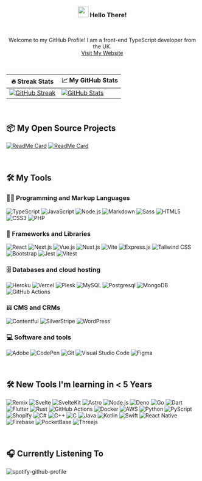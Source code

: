 <!-- HERO -->
<h3 align="center">
   <img src="https://media.giphy.com/media/hvRJCLFzcasrR4ia7z/giphy.gif" width="28">
   Hello There!
</h3>

<br/>

<p align="center">
   Welcome to my GitHub Profile!
   I am a front-end TypeScript developer from the UK.
   <br/>
   <a href="https://jp.coffee" target="_blank">Visit My Website</a>
</p>
<!-- HERO -->

<br />

<!-- STREAK STATS-->

| 🔥 Streak Stats                                                                                                                                    | 📈 My GitHub Stats                                                                                                                                                               |
| -------------------------------------------------------------------------------------------------------------------------------------------------- | -------------------------------------------------------------------------------------------------------------------------------------------------------------------------------- |
| [![GitHub Streak](https://streak-stats.demolab.com?user=jp-coffee&count_private=true&theme=radical&hide_border=true)](https://git.io/streak-stats) | [![GitHub Stats](https://github-readme-stats.vercel.app/api?username=jp-coffee&count_private=true&show_icons=true&theme=radical&hide_border=true)](https://github.com/jp-coffee) |

<!-- STREAK STATS-->

<br />

<!-- MY OPEN SOURCE -->

## 📦 My Open Source Projects

[![ReadMe Card](https://github-readme-stats.vercel.app/api/pin/?username=jp-coffee&repo=scaffolding.coffee&theme=radical&hide_border=true)](https://github.com/jp-coffee/scaffolding.coffee)
[![ReadMe Card](https://github-readme-stats.vercel.app/api/pin/?username=windup-app&repo=WindUp-CLI&theme=radical&hide_border=true)](https://github.com/windup-app/WindUp-CLI)

<!-- MY OPEN SOURCE -->

<br />

<!-- MY FAVORITE TOOLS -->

## 🛠️ My Tools

### 👨‍💻 Programming and Markup Languages

![TypeScript](https://img.shields.io/badge/-TypeScript-3178C6?logo=TypeScript&logoColor=white)
![JavaScript](https://img.shields.io/badge/-JavaScript-F7DF1E?logo=JavaScript&logoColor=black)
![Node.js](https://img.shields.io/badge/-Node.js-339933?logo=Node.js&logoColor=white)
![Markdown](https://img.shields.io/badge/-Markdown-000000?logo=Markdown&logoColor=white)
![Sass](https://img.shields.io/badge/-Sass-CC6699?logo=sass&logoColor=white)
![HTML5](https://img.shields.io/badge/-HTML5-E34F26?logo=html5&logoColor=white)
![CSS3](https://img.shields.io/badge/-CSS3-1572B6?logo=css3&logoColor=white)
![PHP](https://img.shields.io/badge/-PHP-777BB4?logo=PHP&logoColor=white)

### 🧰 Frameworks and Libraries

![React](https://img.shields.io/badge/-React-61DAFB?logo=React&logoColor=black)
![Next.js](https://img.shields.io/badge/-Next.js-000000?logo=Next.js&logoColor=white)
![Vue.js](https://img.shields.io/badge/-Vue.js-4FC08D?logo=Vue.js&logoColor=white)
![Nuxt.js](https://img.shields.io/badge/-Nuxt.js-70DC82?logo=Nuxt.js&logoColor=black)
![Vite](https://img.shields.io/badge/-Vite-4FC08D?logo=Vite&logoColor=white)
![Express.js](https://img.shields.io/badge/-Express-000000?logo=Express&logoColor=white)
![Tailwind CSS](https://img.shields.io/badge/-Tailwind%20CSS-06B6D4?logo=Tailwind%20CSS&logoColor=white)
![Bootstrap](https://img.shields.io/badge/-Bootstrap-7952B3?logo=Bootstrap&logoColor=white)
![Jest](https://img.shields.io/badge/-Jest-C21325?logo=Jest&logoColor=white)
![Vitest](https://img.shields.io/badge/-Vitest-4FC08D?logo=Vite&logoColor=white)

### 🗄️ Databases and cloud hosting

![Heroku](https://img.shields.io/badge/-Heroku-430098?logo=Heroku&logoColor=white)
![Vercel](https://img.shields.io/badge/-Vercel-000000?logo=Vercel&logoColor=white)
![Plesk](https://img.shields.io/badge/-Plesk-FFB300?logo=Plesk&logoColor=black)
![MySQL](https://img.shields.io/badge/-MySQL-4479A1?logo=MySQL&logoColor=white)
![Postgresql](https://img.shields.io/badge/-Postgresql-336791?logo=Postgresql&logoColor=white)
![MongoDB](https://img.shields.io/badge/-MongoDB-47A248?logo=MongoDB&logoColor=white)
![GitHub Actions](https://img.shields.io/badge/-GitHub%20Actions-2088FF?logo=GitHub%20Actions&logoColor=white)

### 𝍌 CMS and CRMs

![Contentful](https://img.shields.io/badge/-Contentful-000000?logo=Contentful&logoColor=white)
![SilverStripe](https://img.shields.io/badge/-SilverStripe-000000?&logoColor=white)
![WordPress](https://img.shields.io/badge/-WordPress-21759B?logo=WordPress&logoColor=white)

### 💻 Software and tools

![Adobe](https://img.shields.io/badge/-Adobe-FF0000?logo=Adobe&logoColor=white)
![CodePen](https://img.shields.io/badge/-CodePen-000000?logo=CodePen&logoColor=white)
![Git](https://img.shields.io/badge/-Git-F05032?logo=Git&logoColor=white)
![Visual Studio Code](https://img.shields.io/badge/-Visual%20Studio%20Code-007ACC?logo=Visual%20Studio%20Code&logoColor=white)
![Figma](https://img.shields.io/badge/-Figma-F24E1E?logo=Figma&logoColor=white)

<!-- MY FAVORITE TOOLS -->

<br />

<!-- TOOLS I'M LEARNING-->

## 🛠️ New Tools I'm learning in < 5 Years

![Remix](https://img.shields.io/badge/-Remix-FF4D58?logo=Remix&logoColor=white)
![Svelte](https://img.shields.io/badge/-Svelte-FF3E00?logo=Svelte&logoColor=white)
![SvelteKit](https://img.shields.io/badge/-SvelteKit-FF3E00?logo=Svelte&logoColor=white)
![Astro](https://img.shields.io/badge/-Astro-FF4D58?logo=Astro&logoColor=white)
![Node.js](https://img.shields.io/badge/-Node.js-339933?logo=Node.js&logoColor=white)
![Deno](https://img.shields.io/badge/-Deno-000000?logo=Deno&logoColor=white)
![Go](https://img.shields.io/badge/-Go-00ADD8?logo=Go&logoColor=white)
![Dart](https://img.shields.io/badge/-Dart-0175C2?logo=Dart&logoColor=white)
![Flutter](https://img.shields.io/badge/-Flutter-02569B?logo=Flutter&logoColor=white)
![Rust](https://img.shields.io/badge/-Rust-000000?logo=Rust&logoColor=white)
![GitHub Actions](https://img.shields.io/badge/-GitHub%20Actions-2088FF?logo=GitHub%20Actions&logoColor=white)
![Docker](https://img.shields.io/badge/-Docker-2496ED?logo=Docker&logoColor=white)
![AWS](https://img.shields.io/badge/-AWS-232F3E?logo=Amazon%20AWS&logoColor=white)
![Python](https://img.shields.io/badge/-Python-3776AB?logo=Python&logoColor=white)
![PyScript](https://img.shields.io/badge/-PyScript-3776AB?logo=Python&logoColor=white)
![Shopify](https://img.shields.io/badge/-Shopify-7AB55C?logo=Shopify&logoColor=white)
![C#](https://img.shields.io/badge/-C%23-239120?logo=C%20Sharp&logoColor=white)
![C++](https://img.shields.io/badge/-C++-00599C?logo=C%2B%2B&logoColor=white)
![C](https://img.shields.io/badge/-C-A8B9CC?logo=C&logoColor=white)
![Java](https://img.shields.io/badge/-Java-007396?logo=Java&logoColor=white)
![Kotlin](https://img.shields.io/badge/-Kotlin-0095D5?logo=Kotlin&logoColor=white)
![Swift](https://img.shields.io/badge/-Swift-FA7343?logo=Swift&logoColor=white)
![React Native](https://img.shields.io/badge/-React%20Native-61DAFB?logo=React&logoColor=white)
![Firebase](https://img.shields.io/badge/-Firebase-FFCA28?logo=Firebase&logoColor=black)
![PocketBase](https://img.shields.io/badge/-PocketBase-FFCA28?logo=Firebase&logoColor=black)
![Threejs](https://img.shields.io/badge/-Threejs-000000?logo=Three.js&logoColor=white)

<!-- TOOLS I'M LEARNING-->

<br />

<!-- SPOTIFY -->

## 🎧 Currently Listening To

![spotify-github-profile](https://spotify-github-profile.vercel.app/api/view?uid=31iisadcqke5h2hlg5ptghquj36e&cover_image=true&theme=natemoo-re&bar_color_cover=true&bar_color=0ab404)

<!-- SPOTIFY -->
